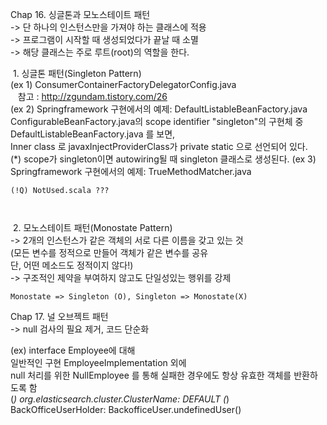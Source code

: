 Chap 16. 싱글톤과 모노스테이트 패턴  
 -> 단 하나의 인스턴스만을 가져야 하는 클래스에 적용  
 -> 프로그램이 시작할 때 생성되었다가 끝날 때 소멸  
 -> 해당 클래스는 주로 루트(root)의 역할을 한다.  
 
  1. 싱글톤 패턴(Singleton Pattern)  
	(ex 1) ConsumerContainerFactoryDelegatorConfig.java  
	    참고 : http://zgundam.tistory.com/26  
	(ex 2) Springframework 구현에서의 예제: DefaultListableBeanFactory.java    
		ConfigurableBeanFactory.java의 scope identifier "singleton"의 구현체 중	DefaultListableBeanFactory.java 를 보면,  
		Inner class 로 javaxInjectProviderClass가 private static 으로 선언되어 있다.  
		(*) scope가 singleton이면 autowiring될 때 singleton 클래스로 생성된다.
	(ex 3) Springframework 구현에서의 예제: TrueMethodMatcher.java  
		
	(!Q) NotUsed.scala ??? 

  	    	
  2. 모노스테이트 패턴(Monostate Pattern)  
	-> 2개의 인스턴스가 같은 객체의 서로 다른 이름을 갖고 있는 것  
	  (모든 변수를 정적으로 만들어 객체가 같은 변수를 공유  
	   단, 어떤 메소드도 정적이지 않다!)  
	-> 구조적인 제약을 부여하지 않고도 단일성있는 행위를 강제  

	Monostate => Singleton (O), Singleton => Monostate(X)  

Chap 17. 널 오브젝트 패턴  
 -> null 검사의 필요 제거, 코드 단순화  

 (ex) interface Employee에 대해  
      일반적인 구현 EmployeeImplementation 외에  
      null 처리를 위한 NullEmployee 를 통해 실패한 경우에도 항상 유효한 객체를 반환하도록 함  
 (*) org.elasticsearch.cluster.ClusterName: DEFAULT
 (*) BackOfficeUserHolder: BackofficeUser.undefinedUser()
